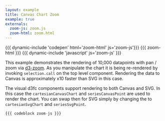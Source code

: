 ```yaml
---
layout: example
title: Canvas Chart Zoom
example: true
externals:
  zoom-js: zoom.js
  zoom-html: zoom.html
---
```


{{{ dynamic-include 'codepen' html='zoom-html' js='zoom-js'}}}
{{{ zoom-html }}}
{{{ dynamic-include 'javascript' js='zoom-js' }}}

This example demonstrates the rendering of 10,000 datapoints with pan / zoom via [d3-zoom](https://github.com/d3/d3-zoom). As you manipulate the chart it is being re-rendered by invoking `selection.call` on the top level component. Rendering the data to Canvas is approximately x10 faster than SVG in this case.

The visual d3fc components support rendering to both Canvas and SVG. In this case the `cartesianCanvasChart` and `seriesCanvasPoint` are used to render the chart. You can swap then for SVG simply by changing the to `cartesianSvgChart` and `seriesSvgPoint`.

```js
{{{ codeblock zoom-js }}}
```
